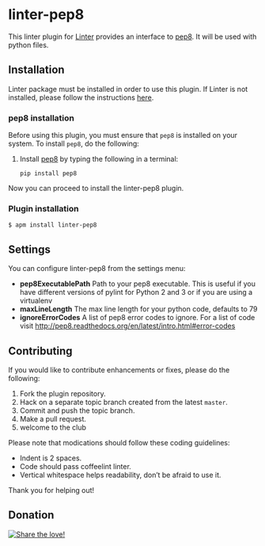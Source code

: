 linter-pep8
=========================

This linter plugin for [Linter](https://github.com/AtomLinter/Linter) provides an interface to [pep8](https://pypi.python.org/pypi/pep8). It will be used with python files.

## Installation
Linter package must be installed in order to use this plugin. If Linter is not installed, please follow the instructions [here](https://github.com/AtomLinter/Linter).

### pep8 installation
Before using this plugin, you must ensure that `pep8` is installed on your system. To install `pep8`, do the following:

1. Install [pep8](https://pypi.python.org/pypi/pep8) by typing the following in a terminal:
   ```
   pip install pep8
   ```

Now you can proceed to install the linter-pep8 plugin.

### Plugin installation
```
$ apm install linter-pep8
```

## Settings
You can configure linter-pep8 from the settings menu:
* **pep8ExecutablePath** Path to your pep8 executable. This is useful if you have different versions of pylint for Python 2 and 3 or if you are using a virtualenv
* **maxLineLength** The max line length for your python code, defaults to 79
* **ignoreErrorCodes** A list of pep8 error codes to ignore. For a list of code visit http://pep8.readthedocs.org/en/latest/intro.html#error-codes

## Contributing
If you would like to contribute enhancements or fixes, please do the following:

1. Fork the plugin repository.
1. Hack on a separate topic branch created from the latest `master`.
1. Commit and push the topic branch.
1. Make a pull request.
1. welcome to the club

Please note that modications should follow these coding guidelines:

- Indent is 2 spaces.
- Code should pass coffeelint linter.
- Vertical whitespace helps readability, don’t be afraid to use it.

Thank you for helping out!

## Donation
[![Share the love!](https://chewbacco-stuff.s3.amazonaws.com/donate.png)](https://www.paypal.com/cgi-bin/webscr?cmd=_s-xclick&hosted_button_id=KXUYS4ARNHCN8)

